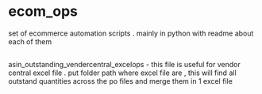 # ecom_ops
set of ecommerce automation scripts . mainly in python with readme about each of them
##
asin_outstanding_vendercentral_excelops - this file is useful for vendor central excel file . put folder path where excel file are , this will find all outstand  quantities across the po files and merge them in 1 excel file
